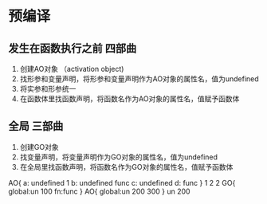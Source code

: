 # 预编译 
## 发生在函数执行之前  四部曲
1. 创建AO对象 （activation object)
2. 找形参和变量声明，将形参和变量声明作为AO对象的属性名，值为undefined
3. 将实参和形参统一
4. 在函数体里找函数声明，将函数名作为AO对象的属性名，值赋予函数体

## 全局  三部曲
1. 创建GO对象
2. 找变量声明，将变量声明作为GO对象的属性名，值为undefined
3. 在全局里找函数声明，将函数名作为GO对象的属性名，值赋予函数体



AO{
  a: undefined  1 
  b: undefined  func
  c: undefined
  d: func
}
1
2
2
GO{
  global:un 100
  fn:func
}
AO{
  global:un 200 300
}
un
200